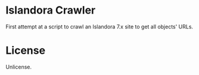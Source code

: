 # Islandora Crawler

First attempt at a script to crawl an Islandora 7.x site to get all objects' URLs.

# License

Unlicense.
